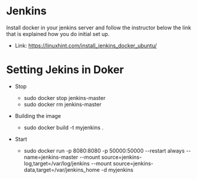 # Jenkins
Install docker in your jenkins server and follow the instructor below the link that is explained how you do initial set up.

+ Link: https://linuxhint.com/install_jenkins_docker_ubuntu/


# Setting Jekins in Doker
+ Stop
  + sudo docker stop jenkins-master
  + sudo docker rm jenkins-master

+ Building the image
  + sudo docker build -t myjenkins .

+ Start
  + sudo docker run -p 8080:8080 -p 50000:50000 --restart always --name=jenkins-master --mount source=jenkins-log,target=/var/log/jenkins --mount source=jenkins-data,target=/var/jenkins_home -d myjenkins


